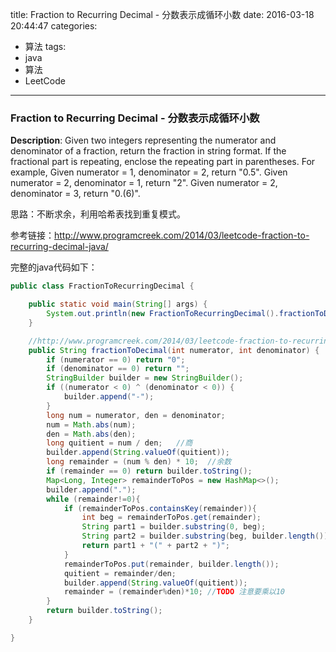 




title: Fraction to Recurring Decimal - 分数表示成循环小数
date: 2016-03-18 20:44:47
categories: 
- 算法
tags: 
- java
- 算法
- LeetCode
<!--updated: 2016-03-18 21:40:47-->
---

### Fraction to Recurring Decimal - 分数表示成循环小数
**Description**: Given two integers representing the numerator and denominator of a fraction, return the fraction in string format.
 If the fractional part is repeating, enclose the repeating part in parentheses.
 For example,
 Given numerator = 1, denominator = 2, return "0.5".
 Given numerator = 2, denominator = 1, return "2".
 Given numerator = 2, denominator = 3, return "0.(6)".
 
思路：不断求余，利用哈希表找到重复模式。

参考链接：http://www.programcreek.com/2014/03/leetcode-fraction-to-recurring-decimal-java/

完整的java代码如下：

```java
public class FractionToRecurringDecimal {

    public static void main(String[] args) {
        System.out.println(new FractionToRecurringDecimal().fractionToDecimal(13,97));
    }

    //http://www.programcreek.com/2014/03/leetcode-fraction-to-recurring-decimal-java/
    public String fractionToDecimal(int numerator, int denominator) {
        if (numerator == 0) return "0";
        if (denominator == 0) return "";
        StringBuilder builder = new StringBuilder();
        if ((numerator < 0) ^ (denominator < 0)) {
            builder.append("-");
        }
        long num = numerator, den = denominator;
        num = Math.abs(num);
        den = Math.abs(den);
        long quitient = num / den;   //商
        builder.append(String.valueOf(quitient));
        long remainder = (num % den) * 10;  //余数
        if (remainder == 0) return builder.toString();
        Map<Long, Integer> remainderToPos = new HashMap<>();
        builder.append(".");
        while (remainder!=0){
            if (remainderToPos.containsKey(remainder)){
                int beg = remainderToPos.get(remainder);
                String part1 = builder.substring(0, beg);
                String part2 = builder.substring(beg, builder.length());
                return part1 + "(" + part2 + ")";
            }
            remainderToPos.put(remainder, builder.length());
            quitient = remainder/den;
            builder.append(String.valueOf(quitient));
            remainder = (remainder%den)*10; //TODO 注意要乘以10
        }
        return builder.toString();
    }

}
```
